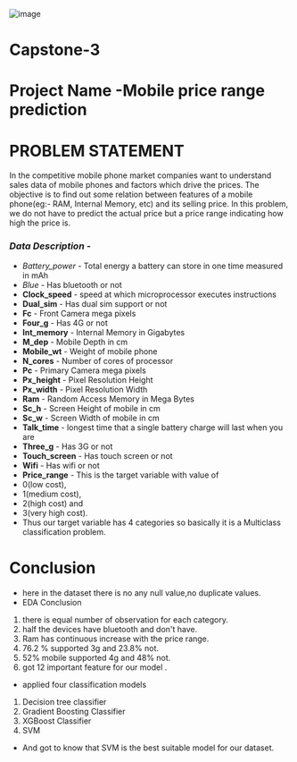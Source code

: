 ![image](https://user-images.githubusercontent.com/120774171/230647553-0c0bb6fe-80ee-4d03-9c9b-48bad6ab9a9b.png)
# Capstone-3

# Project Name -Mobile price range prediction

# PROBLEM STATEMENT
In the competitive mobile phone market companies want to understand sales data of mobile phones and factors which drive the prices. The objective is to find out some relation between features of a mobile phone(eg:- RAM, Internal Memory, etc) and its selling price. In this problem, we do not have to predict the actual price but a price range indicating how high the price is.


### *Data Description -*
* *Battery_power* - Total energy a battery can store in one time measured in mAh
* *Blue* - Has bluetooth or not
* **Clock_speed** - speed at which microprocessor executes instructions
* **Dual_sim** - Has dual sim support or not
* **Fc** - Front Camera mega pixels
* **Four_g** - Has 4G or not
* **Int_memory** - Internal Memory in Gigabytes
* **M_dep** - Mobile Depth in cm
* **Mobile_wt** - Weight of mobile phone
* **N_cores** - Number of cores of processor
* **Pc** - Primary Camera mega pixels
* **Px_height** - Pixel Resolution Height
* **Px_width** - Pixel Resolution Width
* **Ram** - Random Access Memory in Mega Bytes
* **Sc_h** - Screen Height of mobile in cm
* **Sc_w** - Screen Width of mobile in cm
* **Talk_time** - longest time that a single battery charge will last when you are
* **Three_g** - Has 3G or not
* **Touch_screen** - Has touch screen or not
* **Wifi** - Has wifi or not
* **Price_range** - This is the target variable with value of 
* 0(low cost), 
* 1(medium cost),
* 2(high cost) and
* 3(very high cost).
* Thus our target variable has 4 categories so basically it is a Multiclass classification problem.


# Conclusion
* here in the dataset there is no any null value,no duplicate values.
* EDA Conclusion
1. there is equal number of observation for each category.
2. half the devices have bluetooth and don't have.
3. Ram has continuous increase with the price range.
4. 76.2 % supported 3g and 23.8% not.
5. 52% mobile supported 4g and 48% not.
6. got 12 important feature for our model .
* applied four classification models
1. Decision tree classifier
2. Gradient Boosting Classifier
3. XGBoost Classifier
4. SVM 
* And got to know that SVM is the best suitable model for our dataset.

